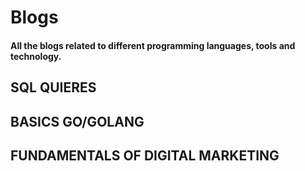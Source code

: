 # Blogs
#### All the blogs related to different programming languages, tools and technology.

## SQL QUIERES
## BASICS GO/GOLANG
## FUNDAMENTALS OF DIGITAL MARKETING
